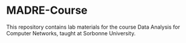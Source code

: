 # MADRE-Course
This repository contains lab materials for the course Data Analysis for Computer Networks, taught at Sorbonne University.
